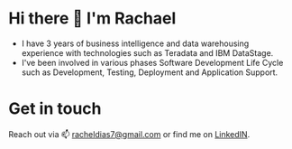 # Hi there 👋 I'm Rachael

<!--
**RachaelDias/RachaelDias** is a ✨ _special_ ✨ repository because its `README.md` (this file) appears on your GitHub profile.

Here are some ideas to get you started:

- 🔭 I’m currently working on ...
- 🌱 I’m currently learning ...
- 👯 I’m looking to collaborate on ...
- 🤔 I’m looking for help with ...
- 💬 Ask me about ...
- 📫 How to reach me: ...
- 😄 Pronouns: ...
- ⚡ Fun fact: ...
-->

- I have 3 years of business intelligence and data warehousing experience with technologies such as Teradata and IBM DataStage.
- I've been involved in various phases Software Development Life Cycle such as Development, Testing, Deployment and Application Support.

# Get in touch
Reach out via 📫 racheldias7@gmail.com or find me on [LinkedIN](https://www.linkedin.com/in/rachael-dias-210200115/).
